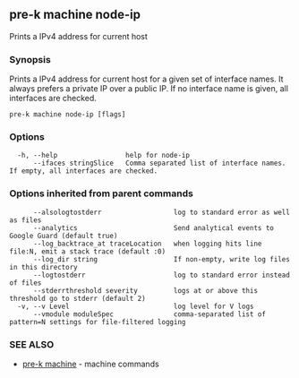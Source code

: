 ## pre-k machine node-ip

Prints a IPv4 address for current host

### Synopsis

Prints a IPv4 address for current host for a given set of interface names. It always prefers a private IP over a public IP.
If no interface name is given, all interfaces are checked.

```
pre-k machine node-ip [flags]
```

### Options

```
  -h, --help                 help for node-ip
      --ifaces stringSlice   Comma separated list of interface names. If empty, all interfaces are checked.
```

### Options inherited from parent commands

```
      --alsologtostderr                  log to standard error as well as files
      --analytics                        Send analytical events to Google Guard (default true)
      --log_backtrace_at traceLocation   when logging hits line file:N, emit a stack trace (default :0)
      --log_dir string                   If non-empty, write log files in this directory
      --logtostderr                      log to standard error instead of files
      --stderrthreshold severity         logs at or above this threshold go to stderr (default 2)
  -v, --v Level                          log level for V logs
      --vmodule moduleSpec               comma-separated list of pattern=N settings for file-filtered logging
```

### SEE ALSO

* [pre-k machine](pre-k_machine.md)	 - machine commands

